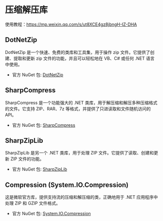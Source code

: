 # 压缩解压库
 

使用教程：https://mp.weixin.qq.com/s/ut8XCE4gz8jbngH-IZ-DHA


## DotNetZip

DotNetZip 是一个快速、免费的类库和工具集，用于操作 zip 文件。它提供了创建、提取和更新 zip 文件的功能，并且可以轻松地在 VB、C# 或任何 .NET 语言中使用。 

- 官方 NuGet 包: [DotNetZip](https://www.nuget.org/packages/DotNetZip)

## SharpCompress
SharpCompress 是一个功能强大的 .NET 类库，用于解压缩和解压多种压缩格式的文件。它支持 ZIP、RAR、7z 等格式，并提供了只进读取和文件随机访问的 API。 
- 官方 NuGet 包: [SharpCompress](https://www.nuget.org/packages/SharpCompress)

## SharpZipLib
SharpZipLib 是另一个 .NET 类库，用于处理 ZIP 文件。它提供了读取、创建和更新 ZIP 文件的功能。 
- 官方 NuGet 包: [SharpZipLib](https://www.nuget.org/packages/SharpZipLib)

  
## Compression (System.IO.Compression)
这是微软官方库，提供支持流的压缩和解压缩的类，正确地用于 .NET 应用程序中处理 ZIP 和 GZIP 文件格式。
- 官方 NuGet 包: [System.IO.Compression](https://www.nuget.org/packages/System.IO.Compression)

 